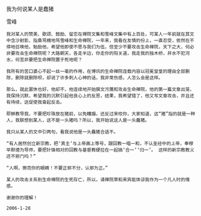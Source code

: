 我为何说某人是蠢猪

雪峰


    我对某人的赞美、歌颂、鼓励、留恋在禅院文集和雪峰文集中有上百处，可某人一年前就在其文中含沙射影、指桑骂槐地骂雪峰和生命禅院，一年来，我看在友情的份上，一直忍受，依然在不停地召唤他，勉励他，希望他即使不愿与我们为伍，但至少不要攻击生命禅院，天下之大，何必非要攻击生命禅院呢？大路朝天，各走半边，你走你的阳关道，我走我的独木桥，井水不犯河水，何苦非要把生命禅院置于死地呢？

    我所有的苦口婆心不起一丝一毫的作用，在博讯的生命禅院连载内容以冠冕堂皇的理由全部删除，删除就删除呗，却说了许多刺人心神的话，我非常伤感，人怎么会是这样。

    那么，就此罢休也好，他却不，他连续地开始撰文污蔑和攻击生命禅院，他的第一篇文章出笼，我保持沉默，希望我的沉默引起他良心上的反思，结果，我希望错了，他又写文章攻击，并且还有待续，这促使我奋起反击。

    耶稣教导我，不要把珍珠放在猪前，以免糟蹋，还反过来咬你，大家知道，这“猪”指的就是一种人，我联想到某人，这不是一头猪吗？所以，我开始说这人是一头蠢猪。

    我只从某人的文中引两句，看我说他是一头蠢猪合适不。

    “有人居然创立新宗教，把‘真主’与上帝画上等号，跟回教一唱一和，不认圣经中的上帝，奉穆罕默德为导师，要把针锋相对的回教与基督教硬拉在一起搞‘合一’‘归一’。 这样的新宗教教义还不邪门吗？”

    “人啊，擦亮你的眼睛！不要正邪不分，认邪为正。”

    某人的攻击关系到生命禅院的生死存亡，所以，请禅院草和来宾能体谅我作为一个凡人时的情感。

    谢谢你的理解！

    2006-1-28



